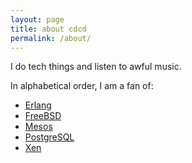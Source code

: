 ```yaml
---
layout: page
title: about cdcd
permalink: /about/
---
```


I do tech things and listen to awful music.

In alphabetical order, I am a fan of:

* [Erlang](http://www.erlang.org/)
* [FreeBSD](https://www.freebsd.org/)
* [Mesos](http://mesos.apache.org/)
* [PostgreSQL](http://www.postgresql.org/)
* [Xen](http://www.xenproject.org/)
